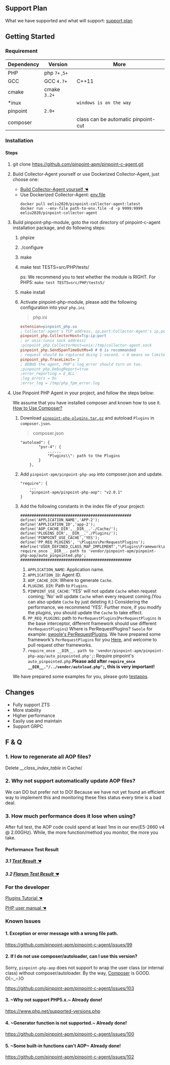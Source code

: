 ## Support Plan
What we have supported and what will support: [support plan](SupportPlan.md)

## Getting Started

### Requirement

Dependency|Version| More
---|----|----
PHP| php `7+` ,`5+`|
GCC| GCC `4.7+`| C++11 
cmake| cmake `3.2+`|
*inux|| `windows is on the way`
pinpoint| `2.0+`|
composer| | class can be automatic pinpoint-cut

### Installation

#### Steps
1. git clone https://github.com/pinpoint-apm/pinpoint-c-agent.git
   
2. Build Collector-Agent yourself or use Dockerized Collector-Agent, just choose one:
    * [Build Collector-Agent yourself ☚](../CollectorAgent/Readme.md)
    * Use Dockerized Collector-Agent: [env.file](../../collector-agent/conf/env.file)
        ```
        docker pull eeliu2020/pinpoint-collector-agent:latest 
        docker run --env-file path-to-env.file -d -p 9999:9999 eeliu2020/pinpoint-collector-agent
        ```
   
3. Build pinpoint-php-module, goto the root directory of pinpoint-c-agent installation package, and do following steps:
   1. phpize        
   2. ./configure
   3. make 
   4. make test TESTS=src/PHP/tests/ 
   
        ps: We recommend you to test whether the module is RIGHT. For PHP5: ```make test TESTS=src/PHP/tests5/```
   5. make install 
   6. Activate pinpoint-php-module, please add the following configuration into your ```php.ini``` 
   
       >  php.ini 
        ```ini
        extension=pinpoint_php.so
        ; Collector-agent's TCP address, ip,port:Collector-Agent's ip,port, please insure it consistent with that in step2(Build Collector-Agent).
        pinpoint_php.CollectorHost=Tcp:ip:port
        ; or unix:(unix sock address)
        ;pinpoint_php.CollectorHost=unix:/tmp/collector-agent.sock
        pinpoint_php.SendSpanTimeOutMs=0 # 0 is recommanded
        ; request should be captured duing 1 second. < 0 means no limited
        pinpoint_php.TraceLimit=-1 
        ; DEBUG the agent, PHP's log_error should turn on too.
        ;pinpoint_php.DebugReport=true
        ;error_reporting = E_ALL
        ;log_errors = On
        ;error_log = /tmp/php_fpm_error.log
        ```

4. Use Pinpoint PHP Agent in your project, and follow the steps below: 
    
    We assume that you have installed composer and known how to use it. [How to Use Composer?](https://getcomposer.org/doc/00-intro.md)

   1. Download [ `pinpoint-php-plugins.tar.gz`](https://github.com/pinpoint-apm/pinpoint-c-agent/releases/download/V2020.12.17/pinpoint-php-plugins-v0.0.1.tar.gz)  and autoload ```Plugins``` in ```composer.json```.
   
        > composer.json
        ```
        "autoload": {
                "psr-4": {
                    ......
                    "Plugins\\": path to the Plugins
                }
            },
        ```
   2. Add ```pinpoint-apm/pinpoint-php-aop``` into composer.json and update.
        ```
        "require": {
            ...
            "pinpoint-apm/pinpoint-php-aop": "v2.0.1"
        }
        ```
   3. Add the following constants in the index file of your project:
   
        ```
        #################################################
        define('APPLICATION_NAME','APP-2');
        define('APPLICATION_ID','app-2');
        define('AOP_CACHE_DIR',__DIR__.'./Cache/');
        define('PLUGINS_DIR',__DIR__.'./Plugins/');
        define('PINPOINT_USE_CACHE','YES');
        define('PP_REQ_PLUGINS', '\Plugins\PerRequestPlugins');
        #define('USER_DEFINED_CLASS_MAP_IMPLEMENT',"\Plugins\Framework\app\ClassMapInFile");
        require_once __DIR__. path to 'vendor/pinpoint-apm/pinpoint-php-aop/auto_pinpointed.php';
        #################################################
        ```
        1. ```APPLICATION_NAME```: Application name.
        2. ```APPLICATION_ID```: Agent ID.
        3. ```AOP_CACHE_DIR```: Where to generate ```Cache```.
        4. ```PLUGINS_DIR```: Path to ```Plugins```.
        5. ```PINPOINT_USE_CACHE```: 'YES' will not update ```Cache``` when request coming; 'No' will update ```Cache``` when every request coming.(You can also update ```Cache``` by just deleting it.) Considering the performance, we recommend 'YES'. Further more, if you modify the plugins, you should update the ```Cache``` to take effect.
        6. ```PP_REQ_PLUGINS```: path to ```PerRequestPlugins```(```PerRequestPlugins``` is the base interceptor, different framework should use different ```PerRequestPlugins```) Where is PerRequestPlugins? ```Swoole``` for example: [swoole's PerRequestPlugins](../../plugins/PHP/Plugins/Framework/Swoole/Http/PerReqPlugin.php). We have prepared some framework's ```PerRequestPlugins``` for you [Here](../../plugins/PHP/Plugins/Framework), and welcome to pull request other frameworks.
        7. ```require_once __DIR__. path to 'vendor/pinpoint-apm/pinpoint-php-aop/auto_pinpointed.php';```: Require pinpoint's ```auto_pinpointed.php```.**Please add after ```require_once __DIR__."/../vendor/autoload.php";```, this is very important!**

    We have prepared some examples for you, please goto [testapps](../../testapps/PHP).


## Changes 

- Fully support ZTS
- More stability 
- Higher performance 
- Easily use and maintain
- Support GRPC

## F & Q

### 1. How to regenerate all AOP files?

 Delete *__class_index_table* in Cache/

### 2. Why not support automatically update AOP files?

We can DO but prefer not to DO! Because we have not yet found an efficient way to implement this and monitoring these files status every time is a bad deal.

### 3. How much performance does it lose when using?

After full test, the AOP code could spend at least 1ms in our env(E5-2660 v4 @ 2.00GHz). While, the more function/method you monitor, the more you take.

#### Performance Test Result

##### 3.1 [Test Result ☚](./detail_versions.md#performance-loss-under-stress-test)

##### 3.2 [Flarum Test Result ☚](./User%20Manual.md#1.1-performance-result)

### For the developer

[Plugins Tutorial ☚](../../plugins/PHP/Readme.md)

[PHP user manual ☚](./User%20Manual.md)

### Known Issues

#### 1. Exception or error message with a wrong file path.

https://github.com/pinpoint-apm/pinpoint-c-agent/issues/99

#### 2. If I do not use composer/autoloader, can I use this version?

Sorry, `pinpoint-php-aop` does not support to wrap the user class (or internal class) without composer/autoloader. By the way, [Composer](https://getcomposer.org/) is GOOD. O(∩_∩)O

https://github.com/pinpoint-apm/pinpoint-c-agent/issues/103

#### 3. ~Why not support PHP5.x.~ Already done!

https://www.php.net/supported-versions.php

#### 4. ~Generator function is not supported.~ Already done!

https://github.com/pinpoint-apm/pinpoint-c-agent/issues/100

#### 5. ~Some built-in functions can't AOP~ Already done!
https://github.com/pinpoint-apm/pinpoint-c-agent/issues/102
